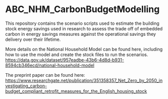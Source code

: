 # ABC_NHM_CarbonBudgetModelling
This repository contains the scenario scripts used to estimate the building stock energy savings used in research to 
assess the trade off of embedded carbon in energy savings measures against the operational savings they delivery over their lifetime.

More details on the National Household Model can be found here, including how to use the model and create the stock files to run the scenarios.
https://data.gov.uk/dataset/957eadbe-43b6-4d8d-b931-8594cb346ecd/national-household-model

The preprint paper can be found here:
https://www.researchgate.net/publication/351358357_Net_Zero_by_2050_investigating_carbon-budget_compliant_retrofit_measures_for_the_English_housing_stock
